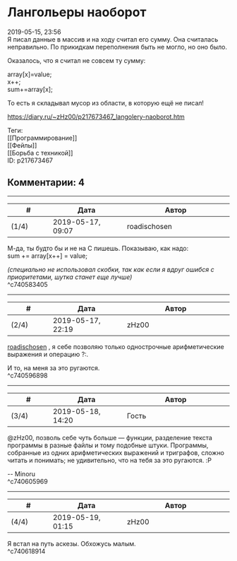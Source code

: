 Лангольеры наоборот
===================

  
2019-05-15, 23:56  
 Я писал данные в массив и на ходу считал его сумму. Она считалась неправильно. По прикидкам переполнения быть не могло, но оно было.   
   
 Оказалось, что я считал не совсем ту сумму:   
   
 array[x]=value;   
 x++;   
 sum+=array[x];   
   
 То есть я складывал мусор из области, в которую ещё не писал!   
  
<https://diary.ru/~zHz00/p217673467_langolery-naoborot.htm>  
  
Теги:  
[[Программирование]]  
[[Фейлы]]  
[[Борьба с техникой]]  
ID: p217673467  


Комментарии: 4
--------------

  


---



|         #         |              Дата              |                     Автор                     |           ID           |
| --- | --- | --- | --- |
| (1/4) | 2019-05-17, 09:07 | roadischosen | c740583405 |

  
 М-да, ты будто бы и не на С пишешь. Показываю, как надо:   
 sum += array[x++] = value;   
   
  *(специально не использовал скобки, так как если я вдруг ошибся с приоритетами, шутка станет еще лучше)*    
 ^c740583405

---



|         #         |              Дата              |                     Автор                     |           ID           |
| --- | --- | --- | --- |
| (2/4) | 2019-05-17, 22:19 | zHz00 | c740596898 |

  
  [roadischosen](http://roadischosen.diary.ru "Ugh")  , я себе позволяю только однострочные арифметические выражения и операцию ?:.   
   
 И то, на меня за это ругаются.   
 ^c740596898

---



|         #         |              Дата              |                     Автор                     |           ID           |
| --- | --- | --- | --- |
| (3/4) | 2019-05-18, 14:20 | Гость | c740605969 |

  
 @zHz00, позволь себе чуть больше — функции, разделение текста программы в разные файлы и тому подобные штуки. Программы, собранные из одних арифметических выражений и триграфов, сложно читать и понимать; не удивительно, что на тебя за это ругаются. :P   
   
 -- Minoru   
 ^c740605969

---



|         #         |              Дата              |                     Автор                     |           ID           |
| --- | --- | --- | --- |
| (4/4) | 2019-05-19, 01:15 | zHz00 | c740618914 |

  
 Я встал на путь аскезы. Обхожусь малым.   
 ^c740618914